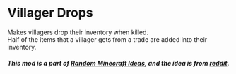 # Villager Drops
Makes villagers drop their inventory when killed.
<br>
Half of the items that a villager gets from a trade are added into their inventory.
<br>
##### This mod is a part of [Random Minecraft Ideas](https://github.com/OffsetMonkey538/Random-Minecraft-Ideas), and the idea is from [reddit](https://www.reddit.com/r/shittyminecraftideas/comments/s6qqd0/if_you_kill_villagers_they_drop_their_inventory).
